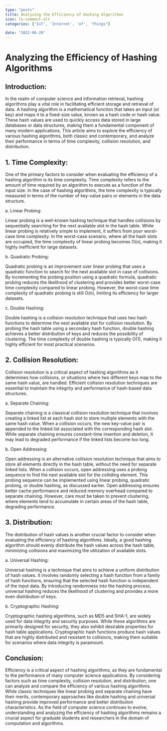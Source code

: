 ```yaml
---
type: "posts"
title: Analyzing the Efficiency of Hashing Algorithms
icon: fa-comment-alt
categories: ["IoT', 'Internet', 'of', 'Things"]

date: "2022-06-20"
---
```




# Analyzing the Efficiency of Hashing Algorithms

## Introduction:

In the realm of computer science and information retrieval, hashing algorithms play a vital role in facilitating efficient storage and retrieval of data. A hashing algorithm is a mathematical function that takes an input (or key) and maps it to a fixed-size value, known as a hash code or hash value. These hash values are used to quickly access data stored in large databases or data structures, making them a fundamental component of many modern applications. This article aims to explore the efficiency of various hashing algorithms, both classic and contemporary, and analyze their performance in terms of time complexity, collision resolution, and distribution.

## 1. Time Complexity:

One of the primary factors to consider when evaluating the efficiency of a hashing algorithm is its time complexity. Time complexity refers to the amount of time required by an algorithm to execute as a function of the input size. In the case of hashing algorithms, the time complexity is typically measured in terms of the number of key-value pairs or elements in the data structure.

a. Linear Probing:

Linear probing is a well-known hashing technique that handles collisions by sequentially searching for the next available slot in the hash table. While linear probing is relatively simple to implement, it suffers from poor worst-case time complexity. In the worst-case scenario, where all the hash slots are occupied, the time complexity of linear probing becomes O(n), making it highly inefficient for large datasets.

b. Quadratic Probing:

Quadratic probing is an improvement over linear probing that uses a quadratic function to search for the next available slot in case of collisions. By incrementing the probing position using a quadratic formula, quadratic probing reduces the likelihood of clustering and provides better worst-case time complexity compared to linear probing. However, the worst-case time complexity of quadratic probing is still O(n), limiting its efficiency for larger datasets.

c. Double Hashing:

Double hashing is a collision resolution technique that uses two hash functions to determine the next available slot for collision resolution. By probing the hash table using a secondary hash function, double hashing achieves a better distribution of keys and reduces the possibility of clustering. The time complexity of double hashing is typically O(1), making it highly efficient for most practical scenarios.

## 2. Collision Resolution:

Collision resolution is a critical aspect of hashing algorithms as it determines how collisions, or situations where two different keys map to the same hash value, are handled. Efficient collision resolution techniques are essential to maintain the integrity and performance of hash-based data structures.

a. Separate Chaining:

Separate chaining is a classical collision resolution technique that involves creating a linked list at each hash slot to store multiple elements with the same hash value. When a collision occurs, the new key-value pair is appended to the linked list associated with the corresponding hash slot. While separate chaining ensures constant-time insertion and deletion, it may lead to degraded performance if the linked lists become too long.

b. Open Addressing:

Open addressing is an alternative collision resolution technique that aims to store all elements directly in the hash table, without the need for separate linked lists. When a collision occurs, open addressing uses a probing sequence to find the next available slot for the colliding element. This probing sequence can be implemented using linear probing, quadratic probing, or double hashing, as discussed earlier. Open addressing ensures better cache performance and reduced memory overhead compared to separate chaining. However, care must be taken to prevent clustering, where elements tend to accumulate in certain areas of the hash table, degrading performance.

## 3. Distribution:

The distribution of hash values is another crucial factor to consider when evaluating the efficiency of hashing algorithms. Ideally, a good hashing algorithm should evenly distribute the hash values across the hash table, minimizing collisions and maximizing the utilization of available slots.

a. Universal Hashing:

Universal hashing is a technique that aims to achieve a uniform distribution of hash values. It involves randomly selecting a hash function from a family of hash functions, ensuring that the selected hash function is independent of the input data. By introducing randomness into the hashing process, universal hashing reduces the likelihood of clustering and provides a more even distribution of keys.

b. Cryptographic Hashing:

Cryptographic hashing algorithms, such as MD5 and SHA-1, are widely used for data integrity and security purposes. While these algorithms are primarily designed for security, they also exhibit desirable properties for hash table applications. Cryptographic hash functions produce hash values that are highly distributed and resistant to collisions, making them suitable for scenarios where data integrity is paramount.

## Conclusion:

Efficiency is a critical aspect of hashing algorithms, as they are fundamental to the performance of many computer science applications. By considering factors such as time complexity, collision resolution, and distribution, one can analyze and compare the efficiency of various hashing algorithms. While classic techniques like linear probing and separate chaining have their merits, contemporary approaches like double hashing and universal hashing provide improved performance and better distribution characteristics. As the field of computer science continues to evolve, understanding and analyzing the efficiency of hashing algorithms remains a crucial aspect for graduate students and researchers in the domain of computation and algorithms.
